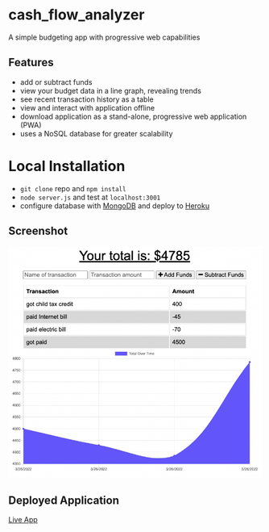 # cash_flow_analyzer
A simple budgeting app with progressive web capabilities

## Features

- add or subtract funds 
- view your budget data in a line graph, revealing trends
- see recent transaction history as a table
- view and interact with application offline
- download application as a stand-alone, progressive web application (PWA)
- uses a NoSQL database for greater scalability

# Local Installation

- `git clone` repo and `npm install`
- `node server.js` and test at `localhost:3001`
- configure database with [MongoDB](https://www.mongodb.com/) and deploy to [Heroku](https://dashboard.heroku.com/)

## Screenshot

![screenshot of Progressive Budget App](/screenshot.png)

## Deployed Application

[Live App](https://stark-bastion-02307.herokuapp.com/)
